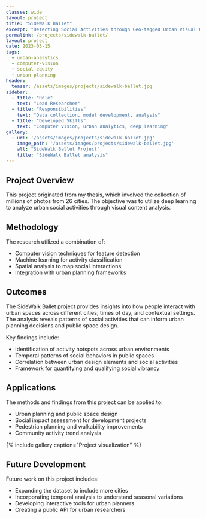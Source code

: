 ```yaml
---
classes: wide
layout: project
title: "SideWalk Ballet"
excerpt: "Detecting Social Activities through Geo-tagged Urban Visual Contents"
permalink: /projects/sidewalk-ballet/
layout: project
date: 2023-05-15
tags:
  - urban-analytics
  - computer-vision
  - social-equity
  - urban-planning
header:
  teaser: /assets/images/projects/sidewalk-ballet.jpg
sidebar:
  - title: "Role"
    text: "Lead Researcher"
  - title: "Responsibilities"
    text: "Data collection, model development, analysis"
  - title: "Developed Skills"
    text: "Computer vision, urban analytics, deep learning"
gallery:
  - url: '/assets/images/projects/sidewalk-ballet.jpg'
    image_path: '/assets/images/projects/sidewalk-ballet.jpg'
    alt: "SideWalk Ballet Project"
    title: "SideWalk Ballet analysis"
---
```


<style>
    body {
        font-size: 90%; 
    }
</style>

## Project Overview

This project originated from my thesis, which involved the collection of millions of photos from 26 cities. The objective was to utilize deep learning to analyze urban social activities through visual content analysis.

## Methodology

The research utilized a combination of:
- Computer vision techniques for feature detection
- Machine learning for activity classification
- Spatial analysis to map social interactions
- Integration with urban planning frameworks

## Outcomes

The SideWalk Ballet project provides insights into how people interact with urban spaces across different cities, times of day, and contextual settings. The analysis reveals patterns of social activities that can inform urban planning decisions and public space design.

Key findings include:
- Identification of activity hotspots across urban environments
- Temporal patterns of social behaviors in public spaces
- Correlation between urban design elements and social activities
- Framework for quantifying and qualifying social vibrancy

## Applications

The methods and findings from this project can be applied to:
- Urban planning and public space design
- Social impact assessment for development projects
- Pedestrian planning and walkability improvements
- Community activity trend analysis

{% include gallery caption="Project visualization" %}

## Future Development

Future work on this project includes:
- Expanding the dataset to include more cities
- Incorporating temporal analysis to understand seasonal variations
- Developing interactive tools for urban planners
- Creating a public API for urban researchers 